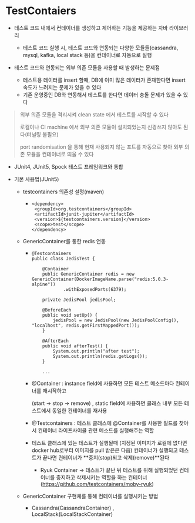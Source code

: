 # TestContaiers



- 테스트 코드 내에서 컨테이너를 생성하고 제어하는 기능을 제공하는 자바 라이브러리

  - 테스트 코드 실행 시, 테스트 코드와 연동되는 다양한 모듈들(cassandra, mysql, kafka, local stack 등)을 컨테이너로 자동으로 실행

- 테스트 코드와 연동되는 외부 의존 모듈을 사용할 때 발생하는 문제점

  - 테스트용 데이터를 insert 할때, DB에 이미 많은 데이터가 존재한다면 insert 속도가 느려지는 문제가 있을 수 있다
  - 기존 운영중인 DB와 연동해서 테스트를 한다면 데이터 충돌 문제가 있을 수 있다

  

> 외부 의존 모듈을 격리시켜  clean state 에서 테스트를 시작할 수 있다
>
> 로컬이나 CI machine 에서 외부 의존 모듈이 설치되었는지 신경쓰지 않아도 된다(터널링 불필요)
>
> port randomisation 을 통해 현재 사용되지 않는 포트를 자동으로 찾아 외부 의존 모듈을 컨테이너로 띄울 수 있다



- JUnit4, JUnit5, Spock 테스트 프레임워크와 통합

- 기본 사용법(JUnit5)

  - testcontainers 의존성 설정(maven)

    - ```
      <dependency>
       <groupId>org.testcontainers</groupId>
       <artifactId>junit-jupiter</artifactId>
       <version>${testcontainers.version}</version>
       <scope>test</scope>
      </dependency>
      ```

  - GenericContainer를 통한 redis 연동

    - ```
      @Testcontainers
      public class JedisTest {
      
          @Container
          public GenericContainer redis = new GenericContainer(DockerImageName.parse("redis:5.0.3-alpine"))
                  .withExposedPorts(6379);
      
          private JedisPool jedisPool;
      
          @BeforeEach
          public void setUp() {
              jedisPool = new JedisPool(new JedisPoolConfig(), "localhost", redis.getFirstMappedPort());
          }
      
          @AfterEach
          public void afterTest() {
              System.out.println("after test");
              System.out.println(redis.getLogs());
          }
          
          ...
      ```

    - @Container : instance field에 사용하면 모든 테스트 메소드마다 컨테이너를 재시작하고

        (start -> stop -> remove) , static field에 사용하면 클래스 내부 모든 테스트에서 동일한 컨테이너를 재사용

    - @Testcontainers : 테스트 클래스에 @Container를 사용한 필드를 찾아서 컨테이너 라이프사이클 관련 메소드를 실행해주는 역할

    - 테스트 클래스에 있는 테스트가 실행될때 (지정된 이미지가 로컬에 없다면 docker hub로부터 이미지를 pull 받은은 다음) 컨테이너가 실행되고 테스트가 끝나면 컨테이너가 **중지(stop)되고 삭제(remove)**된다 

      -  Ryuk Container -> 테스트가 끝난 뒤 테스트를 위해 실행되었던 컨테이너를 중지하고 삭제시키는 역할을   하는 컨테이너 (https://github.com/testcontainers/moby-ryuk) 

  - GenericContainer 구현체를 통해 컨테이너를 실행시키는 방법

    - Cassandra(CassandraContainer) , LocalStack(LocalStackContainer) 

